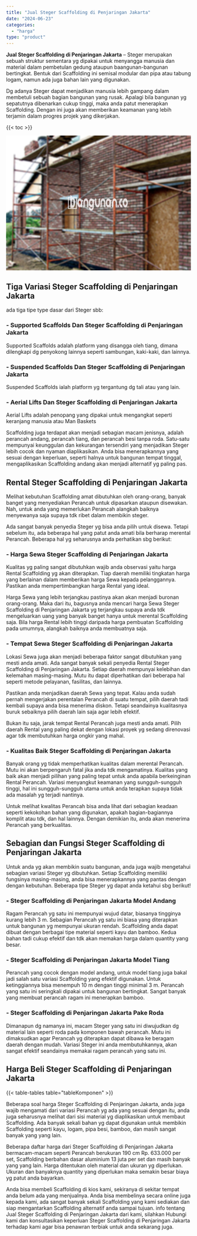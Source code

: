 ```yaml
---
title: "Jual Steger Scaffolding di Penjaringan Jakarta"
date: "2024-06-23"
categories: 
  - "harga"
type: "product"
---
```


**Jual Steger Scaffolding di Penjaringan Jakarta** – Steger merupakan sebuah struktur sementara yg dipakai untuk menyangga manusia dan material dalam pembetulan gedung ataupun baangunan-bangunan bertingkat. Bentuk dari Scaffolding ini semisal modular dan pipa atau tabung logam, namun ada juga bahan lain yang digunakan.

Dg adanya Steger dapat menjadikan manusia lebih gampang dalam membetuli sebuah bagian bangunan yang rusak. Apalagi bila bangunan yg sepatutnya dibenarkan cukup tinggi, maka anda patut menerapkan Scaffolding. Dengan ini juga akan memberikan keamanan yang lebih terjamin dalam progres projek yang dikerjakan.

{{< toc >}}

![Jual Steger Scaffolding di Penjaringan Jakarta](/images/sewa-scaffolding-steger-20.png)

## Tiga Variasi Steger Scaffolding di Penjaringan Jakarta

ada tiga tipe type dasar dari Steger sbb:

### \- Supported Scaffolds Dan Steger Scaffolding di Penjaringan Jakarta

Supported Scaffolds adalah platform yang disangga oleh tiang, dimana dilengkapi dg penyokong lainnya seperti sambungan, kaki-kaki, dan lainnya.

### \- Suspended Scaffolds Dan Steger Scaffolding di Penjaringan Jakarta

Suspended Scaffolds ialah platform yg tergantung dg tali atau yang lain.

### \- Aerial Lifts Dan Steger Scaffolding di Penjaringan Jakarta

Aerial Lifts adalah penopang yang dipakai untuk mengangkat seperti keranjang manusia atau Man Baskets

Scaffolding juga terdapat akan menjadi sebagian macam jenisnya, adalah perancah andang, perancah tiang, dan perancah besi tanpa roda. Satu-satu mempunyai keunggulan dan kekurangan tersendiri yang menjadikan Steger lebih cocok dan nyaman diaplikasikan. Anda bisa menerapkannya yang sesuai dengan keperluan, seperti halnya untuk bangunan tempat tinggal, mengaplikasikan Scaffolding andang akan menjadi alternatif yg paling pas.

## Rental Steger Scaffolding di Penjaringan Jakarta

Melihat kebutuhan Scaffolding amat dibutuhkan oleh orang-orang, banyak banget yang menyediakan Perancah untuk dipasarkan ataupun disewakan. Nah, untuk anda yang memerlukan Perancah alangkah baiknya menyewanya saja supaya tdk ribet dalam membikin steger.

Ada sangat banyak penyedia Steger yg bisa anda pilih untuk disewa. Tetapi sebelum itu, ada beberapa hal yang patut anda amati bila berharap merental Perancah. Beberapa hal yg seharusnya anda perhatikan sbg berikut:

### \- Harga Sewa Steger Scaffolding di Penjaringan Jakarta

Kualitas yg paling sangat dibutuhkan wajib anda observasi yaitu harga Rental Scaffolding yg akan diterapkan. Tiap daerah memiliki tingkatan harga yang berlainan dalam memberikan harga Sewa kepada pelanggannya. Pastikan anda mempertimbangkan harga Rental yang ideal.

Harga Sewa yang lebih terjangkau pastinya akan akan menjadi buronan orang-orang. Maka dari itu, bagusnya anda mencari harga Sewa Steger Scaffolding di Penjaringan Jakarta yg terjangkau supaya anda tdk mengeluarkan uang yang banyak banget hanya untuk merental Scaffolding saja. Bila harga Rental lebih tinggi daripada harga pembuatan Scaffolding pada umumnya, alangkah baiknya anda membuatnya saja.

### \- Tempat Sewa Steger Scaffolding di Penjaringan Jakarta

Lokasi Sewa juga akan menjadi beberapa faktor sangat dibutuhkan yang mesti anda amati. Ada sangat banyak sekali penyedia Rental Steger Scaffolding di Penjaringan Jakarta. Setiap daerah mempunyai kelebihan dan kelemahan masing-masing. Mutu itu dapat diperhatikan dari beberapa hal seperti metode pelayanan, fasilitas, dan lainnya.

Pastikan anda menjadikan daerah Sewa yang tepat. Kalau anda sudah pernah mengerjakan perentalan Perancah di suatu tempat, pilih daerah tadi kembali supaya anda bisa menerima diskon. Tetapi seandainya kualitasnya buruk sebaiknya pilih daerah lain saja agar lebih efektif.

Bukan itu saja, jarak tempat Rental Perancah juga mesti anda amati. Pilih daerah Rental yang paling dekat dengan lokasi proyek yg sedang direnovasi agar tdk membutuhkan harga ongkir yang mahal.

### \- Kualitas Baik Steger Scaffolding di Penjaringan Jakarta

Banyak orang yg tidak memperhatikan kualitas dalam merental Perancah. Mutu ini akan berpengaruh fatal jika anda tdk mengamatinya. Kualitas yang baik akan menjadi pilihan yang paling tepat untuk anda apabila berkeinginan Rental Perancah. Variasi menyangkut keamanan yang sungguh-sungguh tinggi, hal ini sungguh-sungguh utama untuk anda terapkan supaya tidak ada masalah yg terjadi nantinya.

Untuk melihat kwalitas Perancah bisa anda lihat dari sebagian keadaan seperti kekokohan bahan yang digunakan, apakah bagian-bagiannya komplit atau tdk, dan hal lainnya. Dengan demikian itu, anda akan menerima Perancah yang berkualitas.

## Sebagian dan Fungsi Steger Scaffolding di Penjaringan Jakarta

Untuk anda yg akan membikin suatu bangunan, anda juga wajib mengetahui sebagian variasi Steger yg dibutuhkan. Setiap Scaffolding memiliki fungsinya masing-masing, anda bisa menerapkannya yang pantas dengan dengan kebutuhan. Beberapa tipe Steger yg dapat anda ketahui sbg berikut!

### \- Steger Scaffolding di Penjaringan Jakarta Model Andang

Ragam Perancah yg satu ini mempunyai wujud datar, biasanya tingginya kurang lebih 3 m. Sebagian Perancah yg satu ini biasa yang diterapkan untuk bangunan yg mempunyai ukuran rendah. Scaffolding anda dapat dibuat dengan berbagai tipe material seperti kayu dan bamboo. Kedua bahan tadi cukup efektif dan tdk akan memakan harga dalam quantity yang besar.

### \- Steger Scaffolding di Penjaringan Jakarta Model Tiang

Perancah yang cocok dengan model andang, untuk model tiang juga bakal jadi salah satu variasi Scaffolding yang efektif digunakan. Untuk ketinggiannya bisa menempuh 10 m dengan tinggi minimal 3 m. Perancah yang satu ini seringkali dipakai untuk bangunan bertingkat. Sangat banyak yang membuat perancah ragam ini menerapkan bamboo.

### \- Steger Scaffolding di Penjaringan Jakarta Pake Roda

Dimanapun dg namanya ini, macam Steger yang satu ini diwujudkan dg material lain seperti roda pada komponen bawah perancah. Mutu ini dimaksudkan agar Perancah yg diterapkan dapat dibawa ke beragam daerah dengan mudah. Variasi Steger ini anda membutuhkannya, akan sangat efektif seandainya memakai ragam perancah yang satu ini.

## Harga Beli Steger Scaffolding di Penjaringan Jakarta

{{< table-tables table="tableKomponen" >}}

Beberapa soal harga Steger Scaffolding di Penjaringan Jakarta, anda juga wajib mengamati dari variasi Perancah yg ada yang sesuai dengan itu, anda juga seharusnya melihat dari sisi material yg diaplikasikan untuk membaut Scaffolding. Ada banyak sekali bahan yg dapat digunakan untuk membikin Scaffolding seperti kayu, logam, pipa besi, bamboo, dan masih sangat banyak yang yang lain.

Beberapa daftar harga dari Steger Scaffolding di Penjaringan Jakarta bermacam-macam seperti Perancah berukuran 190 cm Rp. 633.000 per set, Scaffolding berbahan dasar aluminium 13 juta per set dan masih banyak yang yang lain. Harga ditentukan oleh material dan ukuran yg diperlukan. Ukuran dan banyaknya quantity yang diperlukan maka semakin besar biaya yg patut anda bayarkan.

Anda bisa membeli Scaffolding di kios kami, sekiranya di sekitar tempat anda belum ada yang menjualnya. Anda bisa membelinya secara online juga kepada kami, ada sangat banyak sekali Scaffolding yang kami sediakan dan siap mengantarkan Scaffolding alternatif anda sampai tujuan. info tentang Jual Steger Scaffolding di Penjaringan Jakarta dari kami, silahkan Hubungi kami dan konsultasikan keperluan Steger Scaffolding di Penjaringan Jakarta terhadap kami agar bisa penawran terbiak untuk anda sekarang juga.
